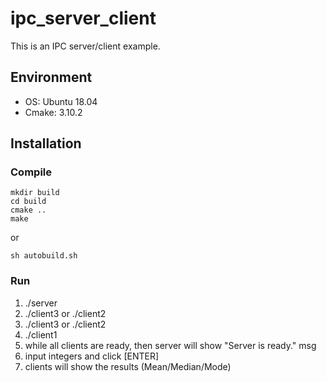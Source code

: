 # ipc_server_client

This is an IPC server/client example.


## Environment
 - OS: Ubuntu 18.04
 - Cmake: 3.10.2


## Installation

### Compile
    mkdir build
    cd build
    cmake ..
    make

or
  
    sh autobuild.sh
    

### Run

1. ./server
2. ./client3 or ./client2
3. ./client3 or ./client2
4. ./client1
5. while all clients are ready, then server will show "Server is ready." msg
6. input integers and click [ENTER] 
7. clients will show the results (Mean/Median/Mode)
